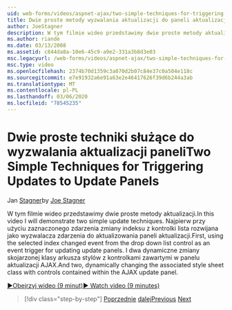```yaml
---
uid: web-forms/videos/aspnet-ajax/two-simple-techniques-for-triggering-updates-to-update-panels
title: Dwie proste metody wyzwalania aktualizacji do paneli aktualizacji | Microsoft Docs
author: JoeStagner
description: W tym filmie wideo przedstawimy dwie proste metody aktualizacji. Najpierw przy użyciu zaznaczonego zdarzenia zmiany indeksu z kontrolki listy rozwijanej jako zdarzenia trygonometryczne...
ms.author: riande
ms.date: 03/13/2008
ms.assetid: c844da8a-10e6-45c9-a9e2-331a3b8d3e03
msc.legacyurl: /web-forms/videos/aspnet-ajax/two-simple-techniques-for-triggering-updates-to-update-panels
msc.type: video
ms.openlocfilehash: 2374b70d1359c3a070d2b07c84e37c0a504e118c
ms.sourcegitcommit: e7e91932a6e91a63e2e46417626f39d6b244a3ab
ms.translationtype: MT
ms.contentlocale: pl-PL
ms.lasthandoff: 03/06/2020
ms.locfileid: "78545235"
---
```

# <a name="two-simple-techniques-for-triggering-updates-to-update-panels"></a><span data-ttu-id="34c4c-104">Dwie proste techniki służące do wyzwalania aktualizacji paneli</span><span class="sxs-lookup"><span data-stu-id="34c4c-104">Two Simple Techniques for Triggering Updates to Update Panels</span></span>

<span data-ttu-id="34c4c-105">Jan [Stagner](https://github.com/JoeStagner)</span><span class="sxs-lookup"><span data-stu-id="34c4c-105">by [Joe Stagner](https://github.com/JoeStagner)</span></span>

<span data-ttu-id="34c4c-106">W tym filmie wideo przedstawimy dwie proste metody aktualizacji.</span><span class="sxs-lookup"><span data-stu-id="34c4c-106">In this video I will demonstrate two simple update techniques.</span></span> <span data-ttu-id="34c4c-107">Najpierw przy użyciu zaznaczonego zdarzenia zmiany indeksu z kontrolki lista rozwijana jako wyzwalacza zdarzenia do aktualizowania paneli aktualizacji.</span><span class="sxs-lookup"><span data-stu-id="34c4c-107">First, using the selected index changed event from the drop down list control as an event trigger for updating update panels.</span></span> <span data-ttu-id="34c4c-108">I dwa dynamiczne zmiany skojarzonej klasy arkusza stylów z kontrolkami zawartymi w panelu aktualizacji AJAX.</span><span class="sxs-lookup"><span data-stu-id="34c4c-108">And two, dynamically changing the associated style sheet class with controls contained within the AJAX update panel.</span></span>

[<span data-ttu-id="34c4c-109">&#9654;Obejrzyj wideo (9 minut)</span><span class="sxs-lookup"><span data-stu-id="34c4c-109">&#9654; Watch video (9 minutes)</span></span>](https://channel9.msdn.com/Blogs/ASP-NET-Site-Videos/two-simple-techniques-for-triggering-updates-to-update-panels)

> [!div class="step-by-step"]
> <span data-ttu-id="34c4c-110">[Poprzednie](how-do-i-retrieve-values-from-server-side-ajax-controls.md)
> [dalej](use-aspnet-ajax-cascading-drop-down-control-to-access-a-database.md)</span><span class="sxs-lookup"><span data-stu-id="34c4c-110">[Previous](how-do-i-retrieve-values-from-server-side-ajax-controls.md)
[Next](use-aspnet-ajax-cascading-drop-down-control-to-access-a-database.md)</span></span>
